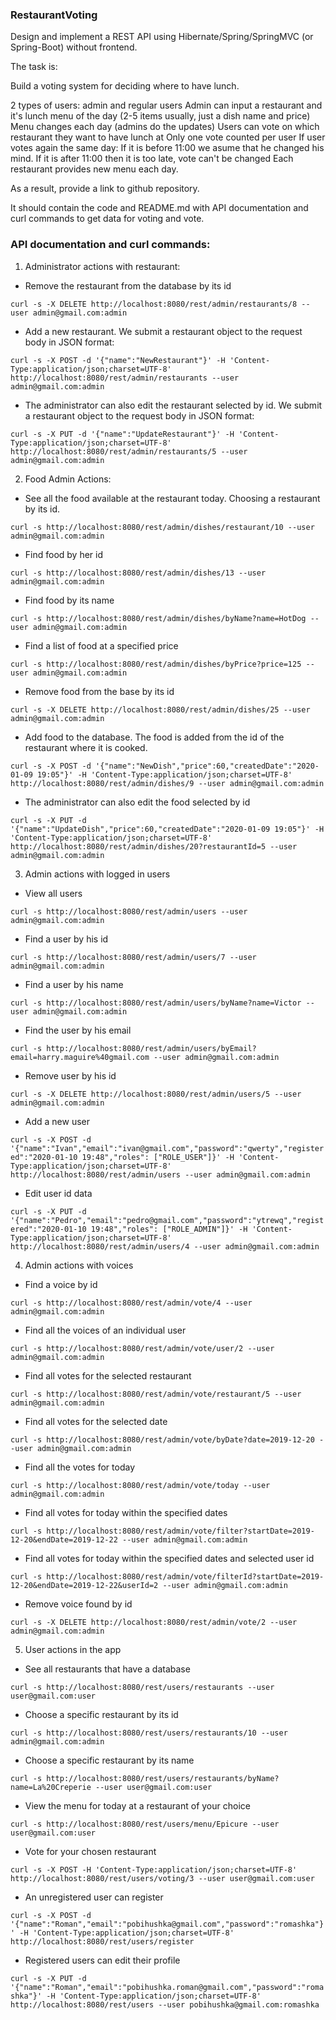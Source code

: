 ### RestaurantVoting
Design and implement a REST API using Hibernate/Spring/SpringMVC (or Spring-Boot) without frontend.

The task is:

Build a voting system for deciding where to have lunch.

2 types of users: admin and regular users
Admin can input a restaurant and it's lunch menu of the day (2-5 items usually, just a dish name and price)
Menu changes each day (admins do the updates)
Users can vote on which restaurant they want to have lunch at
Only one vote counted per user
If user votes again the same day:
If it is before 11:00 we asume that he changed his mind.
If it is after 11:00 then it is too late, vote can't be changed
Each restaurant provides new menu each day.

As a result, provide a link to github repository.

It should contain the code and README.md with API documentation and curl commands to get data for voting and vote.

### API documentation and curl commands:

1. Administrator actions with restaurant:
  
- Remove the restaurant from the database by its id 

`curl -s -X DELETE http://localhost:8080/rest/admin/restaurants/8 --user admin@gmail.com:admin`
  
- Add a new restaurant. We submit a restaurant object to the request body in JSON format: 

`curl -s -X POST -d '{"name":"NewRestaurant"}' -H 'Content-Type:application/json;charset=UTF-8' http://localhost:8080/rest/admin/restaurants --user admin@gmail.com:admin`

- The administrator can also edit the restaurant selected by id.
We submit a restaurant object to the request body in JSON format: 

`curl -s -X PUT -d '{"name":"UpdateRestaurant"}' -H 'Content-Type:application/json;charset=UTF-8' http://localhost:8080/rest/admin/restaurants/5 --user admin@gmail.com:admin`

2. Food Admin Actions:

- See all the food available at the restaurant today. Choosing a restaurant by its id.

`curl -s http://localhost:8080/rest/admin/dishes/restaurant/10 --user admin@gmail.com:admin`

- Find food by her id 

`curl -s http://localhost:8080/rest/admin/dishes/13 --user admin@gmail.com:admin`
  
- Find food by its name 

`curl -s http://localhost:8080/rest/admin/dishes/byName?name=HotDog --user admin@gmail.com:admin`

- Find a list of food at a specified price

`curl -s http://localhost:8080/rest/admin/dishes/byPrice?price=125 --user admin@gmail.com:admin`

- Remove food from the base by its id

`curl -s -X DELETE http://localhost:8080/rest/admin/dishes/25 --user admin@gmail.com:admin`

- Add food to the database. The food is added from the id of the restaurant where it is cooked.

`curl -s -X POST -d '{"name":"NewDish","price":60,"createdDate":"2020-01-09 19:05"}' -H 'Content-Type:application/json;charset=UTF-8' http://localhost:8080/rest/admin/dishes/9 --user admin@gmail.com:admin`

- The administrator can also edit the food selected by id 

`curl -s -X PUT -d '{"name":"UpdateDish","price":60,"createdDate":"2020-01-09 19:05"}' -H 'Content-Type:application/json;charset=UTF-8' http://localhost:8080/rest/admin/dishes/20?restaurantId=5 --user admin@gmail.com:admin`

3. Admin actions with logged in users

- View all users

`curl -s http://localhost:8080/rest/admin/users --user admin@gmail.com:admin`

- Find a user by his id 

`curl -s http://localhost:8080/rest/admin/users/7 --user admin@gmail.com:admin`

- Find a user by his name 

`curl -s http://localhost:8080/rest/admin/users/byName?name=Victor --user admin@gmail.com:admin`

- Find the user by his email 

`curl -s http://localhost:8080/rest/admin/users/byEmail?email=harry.maguire%40gmail.com --user admin@gmail.com:admin`

- Remove user by his id 

`curl -s -X DELETE http://localhost:8080/rest/admin/users/5 --user admin@gmail.com:admin`

- Add a new user

`curl -s -X POST -d '{"name":"Ivan","email":"ivan@gmail.com","password":"qwerty","registered":"2020-01-10 19:48","roles": ["ROLE_USER"]}' -H 'Content-Type:application/json;charset=UTF-8' http://localhost:8080/rest/admin/users --user admin@gmail.com:admin`

- Edit user id data 

`curl -s -X PUT -d '{"name":"Pedro","email":"pedro@gmail.com","password":"ytrewq","registered":"2020-01-10 19:48","roles": ["ROLE_ADMIN"]}' -H 'Content-Type:application/json;charset=UTF-8' http://localhost:8080/rest/admin/users/4 --user admin@gmail.com:admin`

4. Admin actions with voices

- Find a voice by id 

`curl -s http://localhost:8080/rest/admin/vote/4 --user admin@gmail.com:admin`
  
- Find all the voices of an individual user 

`curl -s http://localhost:8080/rest/admin/vote/user/2 --user admin@gmail.com:admin`
  
- Find all votes for the selected restaurant 

`curl -s http://localhost:8080/rest/admin/vote/restaurant/5 --user admin@gmail.com:admin`
  
- Find all votes for the selected date 

`curl -s http://localhost:8080/rest/admin/vote/byDate?date=2019-12-20 --user admin@gmail.com:admin`

- Find all the votes for today 

`curl -s http://localhost:8080/rest/admin/vote/today --user admin@gmail.com:admin`
  
- Find all votes for today within the specified dates 

`curl -s http://localhost:8080/rest/admin/vote/filter?startDate=2019-12-20&endDate=2019-12-22 --user admin@gmail.com:admin`

- Find all votes for today within the specified dates and selected user id

`curl -s http://localhost:8080/rest/admin/vote/filterId?startDate=2019-12-20&endDate=2019-12-22&userId=2 --user admin@gmail.com:admin`
  
- Remove voice found by id 

`curl -s -X DELETE http://localhost:8080/rest/admin/vote/2 --user admin@gmail.com:admin`

5. User actions in the app

- See all restaurants that have a database

`curl -s http://localhost:8080/rest/users/restaurants --user user@gmail.com:user`

- Choose a specific restaurant by its id 

`curl -s http://localhost:8080/rest/users/restaurants/10 --user admin@gmail.com:admin`

- Choose a specific restaurant by its name 

`curl -s http://localhost:8080/rest/users/restaurants/byName?name=La%20Creperie --user user@gmail.com:user`
  
- View the menu for today at a restaurant of your choice

`curl -s http://localhost:8080/rest/users/menu/Epicure --user user@gmail.com:user`
  
- Vote for your chosen restaurant 

`curl -s -X POST -H 'Content-Type:application/json;charset=UTF-8' http://localhost:8080/rest/users/voting/3 --user user@gmail.com:user`

- An unregistered user can register

`curl -s -X POST -d '{"name":"Roman","email":"pobihushka@gmail.com","password":"romashka"}' -H 'Content-Type:application/json;charset=UTF-8' http://localhost:8080/rest/users/register`

- Registered users can edit their profile

`curl -s -X PUT -d '{"name":"Roman","email":"pobihushka.roman@gmail.com","password":"romashka"}' -H 'Content-Type:application/json;charset=UTF-8' http://localhost:8080/rest/users --user pobihushka@gmail.com:romashka`







 
  








